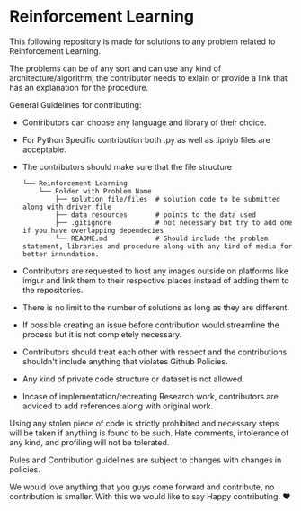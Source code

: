 # Reinforcement Learning

This following repository is made for solutions to any problem related to Reinforcement Learning.

The problems can be of any sort and can use any kind of architecture/algorithm, the contributor needs to exlain or provide a link that has an explanation for the procedure.

General Guidelines for contributing:
- Contributors can choose any language and library of their choice.
- For Python Specific contribution both .py as well as .ipnyb files are acceptable.
- The contributors should make sure that the file structure

      └── Reinforcement Learning
          └── Folder with Problem Name
              ├── solution file/files  # solution code to be submitted along with driver file
              ├── data resources       # points to the data used
              ├── .gitignore           # not necessary but try to add one if you have overlapping dependecies
              └── README.md            # Should include the problem statement, libraries and procedure along with any kind of media for better innundation.
              
- Contributors are requested to host any images outside on platforms like imgur and link them to their respective places instead of adding them to the repositories.
- There is no limit to the number of solutions as long as they are different.
- If possible creating an issue before contribution would streamline the process but it is not completely necessary.
- Contributors should treat each other with respect and the contributions shouldn't include anything that violates Github Policies.
- Any kind of private code structure or dataset is not allowed.
- Incase of implementation/recreating Research work, contributors are adviced to add references along with original work.

Using any stolen piece of code is strictly prohibited and necessary steps will be taken if anything is found to be such. Hate comments, intolerance of any kind, and profiling will not be tolerated.

Rules and Contribution guidelines are subject to changes with changes in policies.

We would love anything that you guys come forward and contribute, no contribution is smaller. With this we would like to say Happy contributing. :heart:
